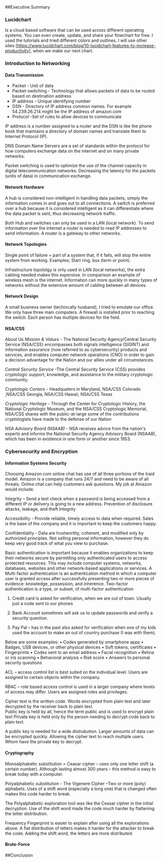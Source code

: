  
##Executive Summary


### Lucidchart

Is a cloud based software that can be used across different operating systems. You can even create, update, and share your flowchart for free. I used the tutorials and tried different colors and outlines. I will use other sites [https://www.lucidchart.com/blog/10-lucidchart-features-to-increase-productivity], when we make our next chart. 

### Introduction to Networking
#### Data Transmission
* Packet - Unit of data 
* Packet-switching - Technology that allows packets of data to be routed based on destination address 
* IP address - Unique identifying number 
* DSN - Directory of IP address common names.  For example 54.239.26.214 might be the IP address of amazon.com
* Protocol -Set of rules to allow devices to communicate 

IP address is a number assigned to a router and the DSN is like the phone book that maintains a directory of domain names and translate them to Internet Protocol (IP).

DNS Domain Name Servers are a set of standards within the protocol for how computers exchange data on the internet and on many private networks. 

Packet switching is used to optimize the use of the channel capacity in digital telecommunication networks.  Decreasing the latency for the packets (units of data) in communication exchange.

#### Network Hardware
A hub is considered non-intelligent in handling data packets, simply the information comes in and goes out to all connections. A switch is preferred over a hub because it is considered intelligent as it can differentiate where the data packet is sent, thus decreasing network traffic.

Both Hub and switches can only be used in a LAN (local network).  To send information over the internet a router is needed to read IP addresses to send information. A router is a gateway to other networks.

#### Network Topologies
Single point of failure = part of a system that, if it fails, will stop the entire system from working. Examples; Start ring, bus (term or point). 

Infrastructure topololgy is only used in LAN (local networks), the extra cabling needed makes this expensive. In comparison an example of wireless mesh is the internet. Information can more quickly in many types of networks without the extensive amount of cabling between all devices. 

#### Network Design
A small business owner (techincally husband), I tried to emulate our office. We only have three main computers. A firewall is installed prior to reaching the switch.  Each person has multiple devices for the field. 

#### NSA/CSS
About Us 
_Mission & Values_ - The National Security Agency/Central Security Service (NSA/CSS)  encompasses both signals intelligence (SIGINT) and information assurance (now referred to as cybersecurity) products and services, and enables computer network operations (CNO) in order to gain a decision advantage for the Nation and our allies under all circumstances.

_Central Security Service_ -The Central Security Service (CSS) provides cryptologic support, knowledge, and assistance to the military cryptologic community.

_Cryptologic Centers_ - Headquaters in Maryland, NSA/CSS Colorado ,NSA/CSS Georgia, NSA/CSS Hawaii, NSA/CSS Texas 

_Cryptologic Heritage_ - Through the Center for Cryptologic History, the National Cryptologic Museum, and the NSA/CSS Cryptologic Memorial, NSA/CSS shares with the public-at-large some of the contributions cryptologists have made to the defense of our Nation

_NSA Advisory Board (NSAAB)_ - NSA receives advice from the nation's experts and informs the National Security Agency Advisory Board (NSAAB), which has been in existence in one form or another since 1953.

### Cybersecurity and Encryption

#### Information Systems Security
Choosing Amazon.com online chat has use of all three portions of the traid model.   Amazon is a company that runs 24/7 and need to be aware of all threats.  Online chat can help customers ask questions.  My job at Amazon would include:

Integrity – Send a text check when a password is being accessed from a different IP or delivery is going to a new address.  Prevention of disclosure attacks, leakage, and theft Integrity

Accessibility - Provide reliable, timely access to data when required.  Sales is the base of the company and it is important to keep the customers happy.

Confidentiality - Data are trustworthy, coherent, and modified only by authorized principles. Not selling personal information, however they do keep very good track of what you view to purchase.

Basic authentication is important because it enables organizations to keep their networks secure by permitting only authenticated users to access protected resources. This may include computer systems, networks, databases, websites and other network-based applications or services. A Multi-factor authentication is an authentication method in which a computer user is granted access after successfully presenting two or more pieces of evidence: knowledge, possession, and inherence. Two-factor authentication is a type, or subset, of multi-factor authentication

1.	Credit card is asked for verification, when we are out of town.  Usually just a code sent to our phones

2.	Bank Account sometimes will ask us to update passwords and verify a security question.

3.	Pay Pal – has in the past also asked for verification when one of my kids used the account to make an out of country purchase (I was with them).

Below are some examples:
•	Codes generated by smartphone apps
•	Badges, USB devices, or other physical devices
•	Soft tokens, certificates
•	Fingerprints
•	Codes sent to an email address
•	Facial recognition
•	Retina or iris scanning
•	Behavioral analysis
•	Risk score
•	Answers to personal security questions

ACL – access control list is best suited on the individual level.  Users are assigned to certain objects within the company.

RBAC – role based access control is used in a larger company where levels of access may differ.  Users are assigned roles and privileges.

Cipher text is the written code. Words encrypted from plain text and later decrypted by the receiver back to plain text.  
Public key is held by all, hence the term public and is used to encrypt plain text
Private key is held only by the person needing to decrypt code back to plain text.

A public key is needed for a wide distrubution. Larger amounts of data can be encrypted quickly. Allowing the cipher text to reach multiple users. Whom have the private key to decrypt.

#### Cryptography
Monoalphabetic substitution = Ceasar cipher – uses only one letter shift (a certain number).  Although lasting almost 300 years – this method is easy to break today with a computer.

Polyalphabetic substitution - The Vigenere Cipher –Two or more (poly) alphabets. Uses of a shift word (especially a long one) that is changed often makes this code harder to break.

The Polyalphabetic exploration tool was like the Ceasar cipher in the initial decryption.  Use of the shift word made the code much harder by flattening the letter distribution.

Frequency Fingerprint is easier to explain after using all the explorations above. A flat distribution of letters makes it harder for the attacker to break the code. Adding the shift word, the letters are more distributed.  



#### Brute-Force

##Conclusion

